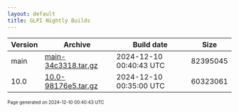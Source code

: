 ```yaml
---
layout: default
title: GLPI Nightly Builds
---
```


Version|Archive|Build date|Size
---|---|---|---
main|[main-34c3318.tar.gz](main-34c3318.tar.gz)|2024-12-10 00:40:43 UTC|82395045
10.0|[10.0-98176e5.tar.gz](10.0-98176e5.tar.gz)|2024-12-10 00:35:00 UTC|60323061

<font size="1">Page generated on 2024-12-10 00:40:43 UTC</font>
